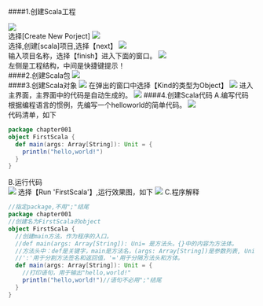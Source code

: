 ####1.创建Scala工程

   ![](images/Snip20161024_12.png)  
   选择[Create New Porject]
   ![](images/Snip20161024_13.png)  
   选择,创建[scala]项目,选择【next】
   ![](images/Snip20161024_14.png)   
   输入项目名称，选择【finish】进入下面的窗口。
   ![](images/Snip20161024_16.png)  
   左侧是工程结构，中间是快捷键提示！      
####2.创建Scala包
   ![](images/Snip20161024_17.png)  
####3.创建Scala对象
   ![](images/Snip20161024_18.png) 
   在弹出的窗口中选择【Kind的类型为Object】
   ![](images/Snip20161024_20.png)
   进入主界面，主界面中的代码是自动生成的。
   ![](images/Snip20161024_21.png) 
####4.创建Scala代码
   A.编写代码
   根据编程语言的惯例，先编写一个helloworld的简单代码。
   ![](images/Snip20161024_22.png)   
   代码清单，如下
```scala
package chapter001
object FirstScala {
  def main(args: Array[String]): Unit = {
    println("hello,world!")
  }
}
```
   B.运行代码  
   ![](images/Snip20161024_27.png) 
   选择【Run 'FirstScala'】,运行效果图，如下
   ![](images/Snip20161024_28.png) 
   C.程序解释
 ```scala
 //指定package,不用";"结尾
 package chapter001
 //创建名为FirstScala的object
 object FirstScala {
   //创建main方法，作为程序的入口。
   //def main(args: Array[String]): Uni= 是方法头。{}中的内容为方法体。
   //方法头中：def是关键字，main是方法名，(args: Array[String])是参数列表, Unit是返回值类型，
   //':'用于分割方法签名和返回值，'='用于分隔方法头和方体。
   def main(args: Array[String]): Unit = {
     //打印语句，用于输出"hello,world!"
     println("hello,world!")//语句不必用";"结尾
   }
 }
 ``` 